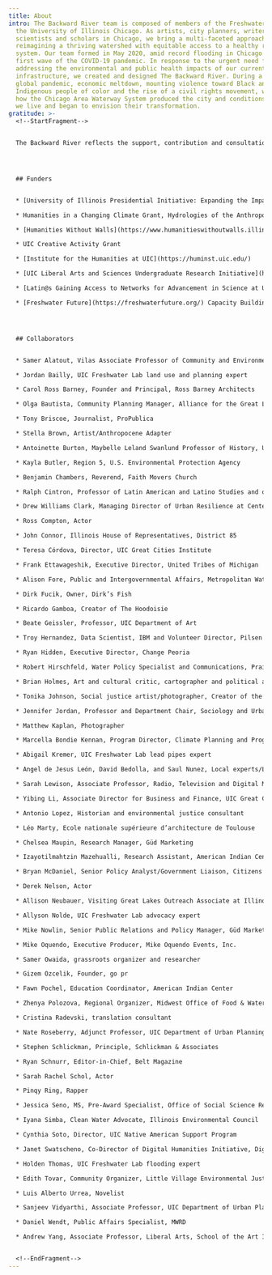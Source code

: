 ```yaml
---
title: About
intro: The Backward River team is composed of members of the Freshwater Lab at
  the University of Illinois Chicago. As artists, city planners, writers,
  scientists and scholars in Chicago, we bring a multi-faceted approach to
  reimagining a thriving watershed with equitable access to a healthy river
  system. Our team formed in May 2020, amid record flooding in Chicago and the
  first wave of the COVID-19 pandemic. In response to the urgent need for
  addressing the environmental and public health impacts of our current water
  infrastructure, we created and designed The Backward River. During a time of
  global pandemic, economic meltdown, mounting violence toward Black and
  Indigenous people of color and the rise of a civil rights movement, we studied
  how the Chicago Area Waterway System produced the city and conditions in which
  we live and began to envision their transformation.
gratitude: >-
  <!--StartFragment-->


  The Backward River reflects the support, contribution and consultation of many people. We take full responsibility for any of its missteps while expressing gratitude to the following:




  ## Funders


  * [University of Illinois Presidential Initiative: Expanding the Impact of the Arts and the Humanities](https://www.vpaa.uillinois.edu/academic_affairs_programs/initiative_arts_humanities)

  * Humanities in a Changing Climate Grant, Hydrologies of the Anthropocene: Social Flows and Engineered Watersheds in the Great Lakes Basin

  * [Humanities Without Walls](https://www.humanitieswithoutwalls.illinois.edu/), funded by a grant from the Andrew W. Mellon Foundation and based at the Humanities Research Institute

  * UIC Creative Activity Grant

  * [Institute for the Humanities at UIC](https://huminst.uic.edu/)

  * [UIC Liberal Arts and Sciences Undergraduate Research Initiative](https://las.uic.edu/lasresearch/student-research/lasuri/)

  * [Latin@s Gaining Access to Networks for Advancement in Science at UIC](https://latinocultural.uic.edu/programs/gbp/ls-ganas/)

  * [Freshwater Future](https://freshwaterfuture.org/) Capacity Building Grant




  ## Collaborators


  * Samer Alatout, Vilas Associate Professor of Community and Environmental Sociology, University of Wisconsin, Madison

  * Jordan Bailly, UIC Freshwater Lab land use and planning expert

  * Carol Ross Barney, Founder and Principal, Ross Barney Architects

  * Olga Bautista, Community Planning Manager, Alliance for the Great Lakes 

  * Tony Briscoe, Journalist, ProPublica

  * Stella Brown, Artist/Anthropocene Adapter

  * Antoinette Burton, Maybelle Leland Swanlund Professor of History, University of Illinois Urbana-Champaign

  * Kayla Butler, Region 5, U.S. Environmental Protection Agency

  * Benjamin Chambers, Reverend, Faith Movers Church

  * Ralph Cintron, Professor of Latin American and Latino Studies and of English, Interim Director of Latin American and Latino Studies, University of Illinois at Chicago

  * Drew Williams Clark, Managing Director of Urban Resilience at Center for Neighborhood Technology

  * Ross Compton, Actor

  * John Connor, Illinois House of Representatives, District 85

  * Teresa Córdova, Director, UIC Great Cities Institute

  * Frank Ettawageshik, Executive Director, United Tribes of Michigan

  * Alison Fore, Public and Intergovernmental Affairs, Metropolitan Water Reclamation District of Greater Chicago

  * Dirk Fucik, Owner, Dirk’s Fish

  * Ricardo Gamboa, Creator of The Hoodoisie

  * Beate Geissler, Professor, UIC Department of Art

  * Troy Hernandez, Data Scientist, IBM and Volunteer Director, Pilsen Environmental Rights and Reform Organization (P.E.R.R.O.)

  * Ryan Hidden, Executive Director, Change Peoria

  * Robert Hirschfeld, Water Policy Specialist and Communications, Prairie Rivers Network

  * Brian Holmes, Art and cultural critic, cartographer and political activist

  * Tonika Johnson, Social justice artist/photographer, Creator of the Folded Map Project

  * Jennifer Jordan, Professor and Department Chair, Sociology and Urban Studies, University of Wisconsin, Milwaukee

  * Matthew Kaplan, Photographer

  * Marcella Bondie Kennan, Program Director, Climate Planning and Programs, Center for Neighborhood Technology

  * Abigail Kremer, UIC Freshwater Lab lead pipes expert

  * Angel de Jesus León, David Bedolla, and Saul Nunez, Local experts/Los Billys 

  * Sarah Lewison, Associate Professor, Radio, Television and Digital Media, Southern Illinois University

  * Yibing Li, Associate Director for Business and Finance, UIC Great Cities Institute

  * Antonio Lopez, Historian and environmental justice consultant

  * Léo Marty, Ecole nationale supérieure d’architecture de Toulouse

  * Chelsea Maupin, Research Manager, Güd Marketing 

  * Izayotilmahtzin Mazehualli, Research Assistant, American Indian Center

  * Bryan McDaniel, Senior Policy Analyst/Government Liaison, Citizens Utility Board

  * Derek Nelson, Actor

  * Allison Neubauer, Visiting Great Lakes Outreach Associate at Illinois-Indiana Sea Grant

  * Allyson Nolde, UIC Freshwater Lab advocacy expert

  * Mike Nowlin, Senior Public Relations and Policy Manager, Güd Marketing 

  * Mike Oquendo, Executive Producer, Mike Oquendo Events, Inc.

  * Samer Owaida, grassroots organizer and researcher

  * Gizem Ozcelik, Founder, go pr

  * Fawn Pochel, Education Coordinator, American Indian Center

  * Zhenya Polozova, Regional Organizer, Midwest Office of Food & Water Watch

  * Cristina Radevski, translation consultant

  * Nate Roseberry, Adjunct Professor, UIC Department of Urban Planning and Policy

  * Stephen Schlickman, Principle, Schlickman & Associates

  * Ryan Schnurr, Editor-in-Chief, Belt Magazine 

  * Sarah Rachel Schol, Actor

  * Pinqy Ring, Rapper

  * Jessica Seno, MS, Pre-Award Specialist, Office of Social Science Research, UIC

  * Iyana Simba, Clean Water Advocate, Illinois Environmental Council

  * Cynthia Soto, Director, UIC Native American Support Program

  * Janet Swatscheno, Co-Director of Digital Humanities Initiative, Digital Publishing Librarian, Assessment and Scholarly Communications, University Library, UIC

  * Holden Thomas, UIC Freshwater Lab flooding expert

  * Edith Tovar, Community Organizer, Little Village Environmental Justice Organization

  * Luis Alberto Urrea, Novelist

  * Sanjeev Vidyarthi, Associate Professor, UIC Department of Urban Planning and Policy

  * Daniel Wendt, Public Affairs Specialist, MWRD

  * Andrew Yang, Associate Professor, Liberal Arts, School of the Art Institute


  <!--EndFragment-->
---
```

